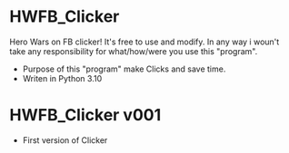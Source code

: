 # HWFB_Clicker
Hero Wars on FB clicker!
It's free to use and modify. 
In any way i woun't take any responsibility for what/how/were you use this "program".
* Purpose of this "program" make Clicks and save time.
* Writen in Python 3.10

# HWFB_Clicker v001

- First version of Clicker
